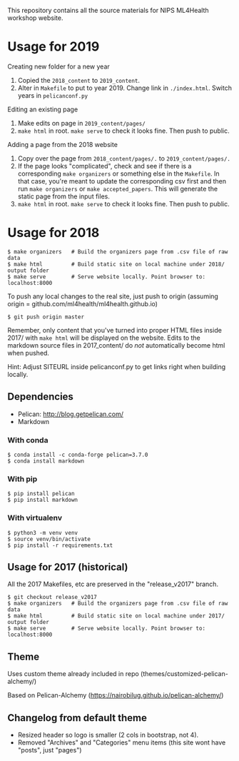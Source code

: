 This repository contains all the source materials for NIPS ML4Health workshop website. 

# Usage for 2019

Creating new folder for a new year
1. Copied the `2018_content` to `2019_content`.
2. Alter in `Makefile` to put to year 2019. Change link in `./index.html`. Switch years in `pelicanconf.py`

Editing an existing page
1. Make edits on page in `2019_content/pages/`
2. `make html` in root. `make serve` to check it looks fine. Then push to public.

Adding a page from the 2018 website
1. Copy over the page from `2018_content/pages/.` to `2019_content/pages/.`
2. If the page looks "complicated", check and see if there is a corresponding `make organizers` or something else in the `Makefile`. In that case, you're meant to update the corresponding csv first and then run `make organizers` or `make accepted_papers`. This will generate the static page from the input files.
3. `make html` in root. `make serve` to check it looks fine. Then push to public.

# Usage for 2018

```
$ make organizers   # Build the organizers page from .csv file of raw data
$ make html         # Build static site on local machine under 2018/ output folder
$ make serve        # Serve website locally. Point browser to: localhost:8000
```

To push any local changes to the real site, just push to origin (assuming origin = github.com/ml4health/ml4health.github.io)
```
$ git push origin master
```

Remember, only content that you've turned into proper HTML files inside 2017/ with `make html` will be displayed on the website. Edits to the markdown source files in 2017_content/ do *not* automatically become html when pushed.

Hint: Adjust SITEURL inside pelicanconf.py to get links right when building locally.

## Dependencies
* Pelican: http://blog.getpelican.com/
* Markdown

### With conda
```
$ conda install -c conda-forge pelican=3.7.0
$ conda install markdown
```

### With pip
```
$ pip install pelican
$ pip install markdown
```

### With virtualenv
```
$ python3 -m venv venv
$ source venv/bin/activate
$ pip install -r requirements.txt
```

## Usage for 2017 (historical)

All the 2017 Makefiles, etc are preserved in the "release_v2017" branch. 

```
$ git checkout release_v2017
$ make organizers   # Build the organizers page from .csv file of raw data
$ make html         # Build static site on local machine under 2017/ output folder
$ make serve        # Serve website locally. Point browser to: localhost:8000
```


## Theme

Uses custom theme already included in repo (themes/customized-pelican-alchemy/)

Based on Pelican-Alchemy (https://nairobilug.github.io/pelican-alchemy/)

## Changelog from default theme
* Resized header so logo is smaller (2 cols in bootstrap, not 4).
* Removed "Archives" and "Categories" menu items (this site wont have "posts", just "pages")
